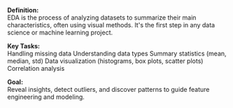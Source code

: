 **Definition:**<br>
EDA is the process of analyzing datasets to summarize their main characteristics, often using visual methods. It's the first step in any data science or machine learning project.

**Key Tasks:**<br>
  Handling missing data
  Understanding data types
  Summary statistics (mean, median, std)
  Data visualization (histograms, box plots, scatter plots)
  Correlation analysis

**Goal:**<br>
Reveal insights, detect outliers, and discover patterns to guide feature engineering and modeling.

